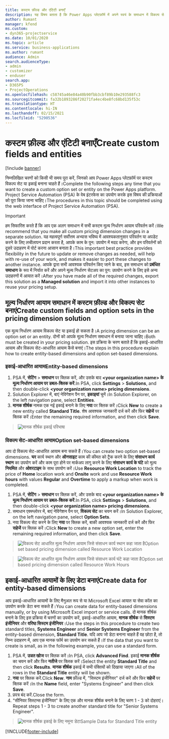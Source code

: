 ```yaml
---
title: कस्टम फ़ील्ड और एंटिटी बनाएँ
description: यह विषय बताता है कि Power Apps प्लेटफ़ॉर्म में अपने स्वयं के समाधान में विकल्प सेट और इकाईयाँ कैसे बनाएं.
author: Rumant
manager: kfend
ms.custom:
- dyn365-projectservice
ms.date: 10/01/2020
ms.topic: article
ms.service: business-applications
ms.author: rumant
audience: Admin
search.audienceType:
- admin
- customizer
- enduser
search.app:
- D365PS
- ProjectOperations
ms.openlocfilehash: c58745a46e84a40b90fbb3cbf89b10e293588fc3
ms.sourcegitcommit: fa32b1893286f20271fa4ec4be8fc68bd135f53c
ms.translationtype: HT
ms.contentlocale: hi-IN
ms.lasthandoff: 02/15/2021
ms.locfileid: "5290536"
---
```

# <a name="create-custom-fields-and-entities"></a><span data-ttu-id="886c9-103">कस्टम फ़ील्ड और एंटिटी बनाएँ</span><span class="sxs-lookup"><span data-stu-id="886c9-103">Create custom fields and entities</span></span> 

[!include [banner](../includes/psa-now-project-operations.md)]

<span data-ttu-id="886c9-104">निम्नलिखित चरणों को किसी भी समय पूरा करें, जिनको आप Power Apps प्लेटफ़ॉर्म पर कस्टम विकल्प सेट या इकाई बनाना चाहते हैं।</span><span class="sxs-lookup"><span data-stu-id="886c9-104">Complete the following steps any time that you want to create a custom option set or entity on the Power Apps platform.</span></span>  
<span data-ttu-id="886c9-105">Project Service Automation (PSA) के वेब इंटरफेस का उपयोग करके इस विषय की प्रक्रियाओं को पूरा किया जाना चाहिए।</span><span class="sxs-lookup"><span data-stu-id="886c9-105">The procedures in this topic should be completed using the web interface of Project Service Automation (PSA).</span></span>

> [!IMPORTANT]
> <span data-ttu-id="886c9-106">हम सिफारिश करते हैं कि आप एक अलग समाधान में सभी कस्टम मूल्य निर्धारण आयाम परिवर्तन करें।</span><span class="sxs-lookup"><span data-stu-id="886c9-106">We recommend that you make all custom pricing dimension changes in a separate solution.</span></span> <span data-ttu-id="886c9-107">यह महत्वपूर्ण सर्वोत्तम अभ्यास भविष्य में आवश्यकतानुसार परिवर्तन या अपडेट करने के लिए लचीलापन प्रदान करता है, आपके काम के पुन: उपयोग में मदद करेगा, और इन परिवर्तनों को दूसरे उदाहरण में पोर्ट करना आसान बनाता है।</span><span class="sxs-lookup"><span data-stu-id="886c9-107">This important best practice provides flexibility in the future to update or remove changes as needed, will help with re-use of your work, and makes it easier to port these changes to another instance.</span></span> <span data-ttu-id="886c9-108">आपके द्वारा सभी आवश्यक परिवर्तन किए जाने के बाद, इस समाधान को **प्रबंधित समाधान** के रूप में निर्यात करें और अपने मूल्य निर्धारण सेटअप का पुन: उपयोग करने के लिए इसे अन्य उदाहरणों में आयात करें।</span><span class="sxs-lookup"><span data-stu-id="886c9-108">After you have made all of the required changes, export this solution as a **Managed solution** and import it into other instances to reuse your pricing setup.</span></span>

  
## <a name="create-custom-fields-and-option-sets-in-the-pricing-dimension-solution"></a><span data-ttu-id="886c9-109">मूल्य निर्धारण आयाम समाधान में कस्टम फ़ील्ड और विकल्प सेट बनाएं</span><span class="sxs-lookup"><span data-stu-id="886c9-109">Create custom fields and option sets in the pricing dimension solution</span></span>

<span data-ttu-id="886c9-110">एक मूल्य निर्धारण आयाम विकल्प सेट या इकाई हो सकता है।</span><span class="sxs-lookup"><span data-stu-id="886c9-110">A pricing dimension can be an option set or an entity.</span></span> <span data-ttu-id="886c9-111">दोनों को आपके मूल्य निर्धारण समाधान में बनाया जाना चाहिए।</span><span class="sxs-lookup"><span data-stu-id="886c9-111">Both must be created in your pricing solution.</span></span> <span data-ttu-id="886c9-112">इस प्रक्रिया के चरण बताते हैं कि इकाई-आधारित आयाम और विकल्प सेट-आधारित आयाम कैसे बनाएं।</span><span class="sxs-lookup"><span data-stu-id="886c9-112">The steps in this procedure explain how to create entity-based dimensions and option set-based dimensions.</span></span>

### <a name="entity-based-dimensions"></a><span data-ttu-id="886c9-113">इकाई-आधारित आयाम</span><span class="sxs-lookup"><span data-stu-id="886c9-113">Entity-based dimensions</span></span>

1. <span data-ttu-id="886c9-114">PSA में, **सेटिंग** > **समाधान** पर क्लिक करें, और उसके बाद **\<your organization name> के मूल्य निर्धारण आयाम पर डबल-क्लिक करें**.</span><span class="sxs-lookup"><span data-stu-id="886c9-114">In PSA, click **Settings** > **Solutions**, and then double-click **\<your organization name> pricing dimensions**.</span></span>
2. <span data-ttu-id="886c9-115">Solution Explorer में, बाएं नेविगेशन पैन पर, **इकाइयां** चुनें।</span><span class="sxs-lookup"><span data-stu-id="886c9-115">In Solution Explorer, on the left navigation pane, select **Entities**.</span></span>
3. <span data-ttu-id="886c9-116">**मानक शीर्षक** नामक एक नई इकाई बनाने के लिए **नया** पर क्लिक करें।</span><span class="sxs-lookup"><span data-stu-id="886c9-116">Click **New** to create a new entity called **Standard Title**.</span></span> <span data-ttu-id="886c9-117">शेष आवश्यक जानकारी दर्ज करें और फिर **सहेजें** पर क्लिक करें।</span><span class="sxs-lookup"><span data-stu-id="886c9-117">Enter the remaining required information, and then click **Save**.</span></span>

> ![मानक शीर्षक इकाई परिभाषा](media/Standard-Title-entity-definition.png)


### <a name="option-set-based-dimensions"></a><span data-ttu-id="886c9-119">विकल्प सेट-आधारित आयाम</span><span class="sxs-lookup"><span data-stu-id="886c9-119">Option set-based dimensions</span></span> 
<span data-ttu-id="886c9-120">आप दो विकल्प सेट-आधारित आयाम बना सकते हैं।</span><span class="sxs-lookup"><span data-stu-id="886c9-120">You can create two option set-based dimensions.</span></span> <span data-ttu-id="886c9-121">**घर** कार्य स्थान और **ऑनसाइट** काम की कीमत को ट्रैक करने के लिए **संसाधन कार्य स्थान** का उपयोग करें और काम पूरा होने पर मार्कअप लागू करने के लिए **संसाधन कार्य के घंटे** को मूल्य **नियमित** और **ओवरटाइम** के साथ उपयोग करें।</span><span class="sxs-lookup"><span data-stu-id="886c9-121">Use **Resource Work Location** to track the price of **Home** location work and **Onsite** work and use **Resource Work hours** with values **Regular** and **Overtime** to apply a markup when work is completed.</span></span>


1. <span data-ttu-id="886c9-122">PSA में, **सेटिंग** > **समाधान** पर क्लिक करें, और उसके बाद **\<your organization name> के मूल्य निर्धारण आयाम पर डबल-क्लिक करें**.</span><span class="sxs-lookup"><span data-stu-id="886c9-122">In PSA, click **Settings** > **Solutions**, and then double-click  **\<your organization name> pricing dimensions**.</span></span> 
2. <span data-ttu-id="886c9-123">समाधान एक्स्प्लोरर में, बाएं नेविगेशन पैन पर, **विकल्प सेट** का चयन करें।</span><span class="sxs-lookup"><span data-stu-id="886c9-123">In Solution Explorer, on the left navigation pane, select  **Option Sets**.</span></span> 
3. <span data-ttu-id="886c9-124">नया विकल्प सेट करने के लिए **नया** पर क्लिक करें, बाकी आवश्यक जानकारी दर्ज करें और फिर **सहेजें** पर क्लिक करें।</span><span class="sxs-lookup"><span data-stu-id="886c9-124">Click **New** to create a new option set, enter the remaining required information, and then click **Save**.</span></span>

> ![<span data-ttu-id="886c9-125">विकल्प सेट आधारित मूल्य निर्धारण आयाम जिसे संसाधन कार्य स्थान कहा जाता है</span><span class="sxs-lookup"><span data-stu-id="886c9-125">Option set based pricing dimension called Resource Work Location</span></span> ](media/Option-set-PD-called-Resource-Work-Location.png)

> ![<span data-ttu-id="886c9-126">विकल्प सेट आधारित मूल्य निर्धारण आयाम जिसे संसाधन कार्य घंटे कहा जाता है</span><span class="sxs-lookup"><span data-stu-id="886c9-126">Option set based pricing dimension called Resource Work Hours</span></span> ](media/Option-set-PD-called-Resource-Work-Hours.PNG)


## <a name="create-data-for-entity-based-dimensions"></a><span data-ttu-id="886c9-127">इकाई-आधारित आयामों के लिए डेटा बनाएं</span><span class="sxs-lookup"><span data-stu-id="886c9-127">Create data for entity-based dimensions</span></span>

<span data-ttu-id="886c9-128">आप इकाई-आधारित आयामों के लिए मैनुअल रूप से या Microsoft Excel आयात या सेवा कॉल का उपयोग करके डेटा बना सकते हैं।</span><span class="sxs-lookup"><span data-stu-id="886c9-128">You can create data for entity-based dimensions manually, or by using Microsoft Excel import or service calls.</span></span> <span data-ttu-id="886c9-129">दो मानक शीर्षक बनाने के लिए इस प्रक्रिया में चरणों का उपयोग करें, इकाई-आधारित आयाम, **मानक शीर्षक** से **सिस्टम इंजीनियर** और **वरिष्ठ सिस्टम इंजीनियर**।</span><span class="sxs-lookup"><span data-stu-id="886c9-129">Use the steps in this procedure to create two standard titles, **Systems Engineer** and **Senior Systems Engineer** from the entity-based dimension, **Standard Title**.</span></span> <span data-ttu-id="886c9-130">यदि आप जो डेटा बनाना चाहते हैं वह छोटा है, तो निम्न उदाहरण में, आप एक मानक फॉर्म का उपयोग कर सकते हैं।</span><span class="sxs-lookup"><span data-stu-id="886c9-130">If the data that you want to create is small, as in the following example, you can use a standard form.</span></span>

1. <span data-ttu-id="886c9-131">PSA में, **उन्नत खोज** पर क्लिक करें।</span><span class="sxs-lookup"><span data-stu-id="886c9-131">In PSA, click **Advanced Find**.</span></span> <span data-ttu-id="886c9-132">इकाई **मानक शीर्षक** का चयन करें और फिर **नतीजे** पर क्लिक करें।</span><span class="sxs-lookup"><span data-stu-id="886c9-132">Select the entity **Standard Title** and then click **Results**.</span></span> <span data-ttu-id="886c9-133">**मानक शीर्षक** इकाई में सभी पंक्तियों को दिखाया जाएगा।</span><span class="sxs-lookup"><span data-stu-id="886c9-133">All of the rows in the **Standard Title** entity will be shown.</span></span>
2. <span data-ttu-id="886c9-134">**नया** पर क्लिक करें.</span><span class="sxs-lookup"><span data-stu-id="886c9-134">Click **New**.</span></span> <span data-ttu-id="886c9-135">**नाम** फ़ील्ड में, "सिस्टम इंजीनियर" दर्ज करें और फिर **सहेजें** पर क्लिक करें।</span><span class="sxs-lookup"><span data-stu-id="886c9-135">In the **Name** field, enter "Systems Engineer" and then click **Save**.</span></span>
3. <span data-ttu-id="886c9-136">प्रपत्र बंद करें.</span><span class="sxs-lookup"><span data-stu-id="886c9-136">Close the form.</span></span> 
4. <span data-ttu-id="886c9-137">"सीनियर सिस्टम्स इंजीनियर" के लिए एक और मानक शीर्षक बनाने के लिए चरण 1 - 3 को दोहराएं।</span><span class="sxs-lookup"><span data-stu-id="886c9-137">Repeat steps 1 - 3 to create another standard title for "Senior Systems Engineer".</span></span>

> ![<span data-ttu-id="886c9-138">मानक शीर्षक इकाई के लिए नमूना डेटा</span><span class="sxs-lookup"><span data-stu-id="886c9-138">Sample Data for Standard Title entity</span></span> ](media/ST-data.png)




[!INCLUDE[footer-include](../includes/footer-banner.md)]